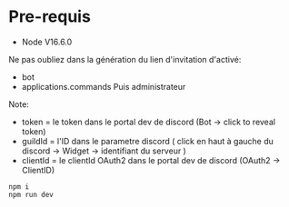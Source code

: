 # Pre-requis
  - Node V16.6.0

Ne pas oubliez dans la génération du lien d'invitation d'activé:
  - bot
  - applications.commands
Puis administrateur

Note: 
  - token = le token dans le portal dev de discord (Bot -> click to reveal token)
  - guildId = l'ID dans le parametre discord ( click en haut à gauche du discord -> Widget -> identifiant du serveur )
  - clientId = le clientId OAuth2 dans le portal dev de discord (OAuth2 -> ClientID)

```
npm i
npm run dev
```
